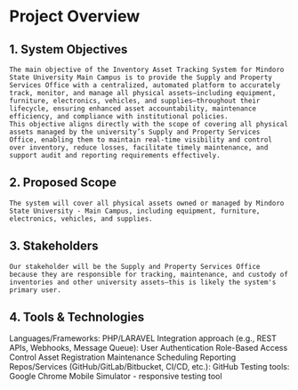 # Project Overview
## 1. System Objectives
    The main objective of the Inventory Asset Tracking System for Mindoro State University Main Campus is to provide the Supply and Property Services Office with a centralized, automated platform to accurately track, monitor, and manage all physical assets—including equipment, furniture, electronics, vehicles, and supplies—throughout their lifecycle, ensuring enhanced asset accountability, maintenance efficiency, and compliance with institutional policies.
    This objective aligns directly with the scope of covering all physical assets managed by the university’s Supply and Property Services Office, enabling them to maintain real-time visibility and control over inventory, reduce losses, facilitate timely maintenance, and support audit and reporting requirements effectively.

## 2. Proposed Scope
    The system will cover all physical assets owned or managed by Mindoro State University - Main Campus, including equipment, furniture, electronics, vehicles, and supplies.

## 3. Stakeholders
    Our stakeholder will be the Supply and Property Services Office because they are responsible for tracking, maintenance, and custody of inventories and other university assets—this is likely the system's primary user.

## 4. Tools & Technologies
Languages/Frameworks: 
    PHP/LARAVEL
Integration approach (e.g., REST APIs, Webhooks, Message Queue): 
    User Authentication
    Role-Based Access Control
    Asset Registration
    Maintenance Scheduling
    Reporting
Repos/Services (GitHub/GitLab/Bitbucket, CI/CD, etc.): 
    GitHub
Testing tools: 
    Google Chrome Mobile Simulator - responsive testing tool
